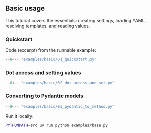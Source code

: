 ## Basic usage

This tutorial covers the essentials: creating settings, loading YAML, resolving templates, and reading values.

### Quickstart

Code (excerpt) from the runnable example:

```python
--8<-- "examples/basic/01_quickstart.py"
```

### Dot access and setting values

```python
--8<-- "examples/basic/02_dot_access_and_set.py"
```

### Converting to Pydantic models

```python
--8<-- "examples/basic/03_pydantic_to_method.py"
```

Run it locally:

```bash
PYTHONPATH=src uv run python examples/base.py
```


